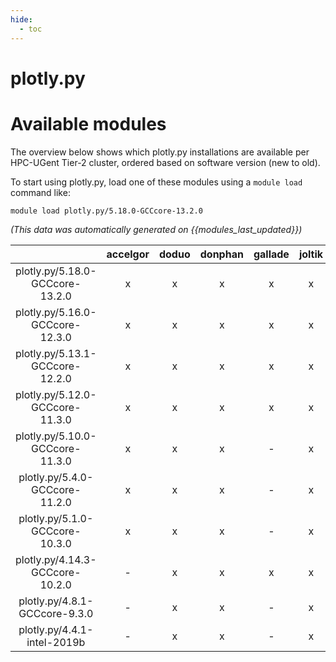 ```yaml
---
hide:
  - toc
---
```


plotly.py
=========

# Available modules


The overview below shows which plotly.py installations are available per HPC-UGent Tier-2 cluster, ordered based on software version (new to old).

To start using plotly.py, load one of these modules using a `module load` command like:

```shell
module load plotly.py/5.18.0-GCCcore-13.2.0
```

*(This data was automatically generated on {{modules_last_updated}})*  

| |accelgor|doduo|donphan|gallade|joltik|shinx|skitty|
| :---: | :---: | :---: | :---: | :---: | :---: | :---: | :---: |
|plotly.py/5.18.0-GCCcore-13.2.0|x|x|x|x|x|x|x|
|plotly.py/5.16.0-GCCcore-12.3.0|x|x|x|x|x|x|x|
|plotly.py/5.13.1-GCCcore-12.2.0|x|x|x|x|x|-|-|
|plotly.py/5.12.0-GCCcore-11.3.0|x|x|x|x|x|-|-|
|plotly.py/5.10.0-GCCcore-11.3.0|x|x|x|-|x|-|-|
|plotly.py/5.4.0-GCCcore-11.2.0|x|x|x|-|x|-|-|
|plotly.py/5.1.0-GCCcore-10.3.0|x|x|x|-|x|-|-|
|plotly.py/4.14.3-GCCcore-10.2.0|-|x|x|x|x|-|-|
|plotly.py/4.8.1-GCCcore-9.3.0|-|x|x|-|x|-|-|
|plotly.py/4.4.1-intel-2019b|-|x|x|-|x|-|-|
